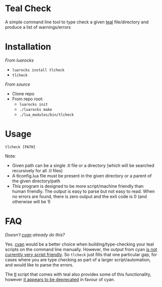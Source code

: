 
# Teal Check

A simple command line tool to type check a given [teal](https://github.com/teal-language/tl) file/directory and produce a list of warnings/errors

# Installation

_From luarocks_

* `luarocks install tlcheck`
* `tlcheck`

_From source_

* Clone repo
* From repo root:
  * `luarocks init`
  * `./luarocks make`
  * `./lua_modules/bin/tlcheck`

# Usage

```
tlcheck [PATH]
```

Note:

* Given path can be a single .tl file or a directory (which will be searched recursively for all .tl files)
* A tlconfig.lua file must be present in the given directory or a parent of the given directory/path
* This program is designed to be more script/machine friendly than human friendly.  The output is easy to parse but not easy to read.  When no errors are found, there is zero output and the exit code is 0 (and otherwise will be 1)

# FAQ

_Doesn't [cyan](https://github.com/teal-language/cyan) already do this?_

Yes. [cyan](https://github.com/teal-language/cyan) would be a better choice when building/type-checking your teal scripts on the command line manually.  However, the output from cyan [is not currently very script friendly](https://github.com/teal-language/cyan/issues/21).  So `tlcheck` just fills that one particular gap, for cases where you are type checking as part of a larger script/automation, and would like to parse the errors.

The [tl](https://github.com/teal-language/tl/blob/master/tl) script that comes with teal also provides some of this functionality, however [it appears to be deprecated](https://github.com/teal-language/tl/blob/ce5c741efde0c7417ca443eb268a744e2fd738c4/tl#L253) in favour of cyan.

